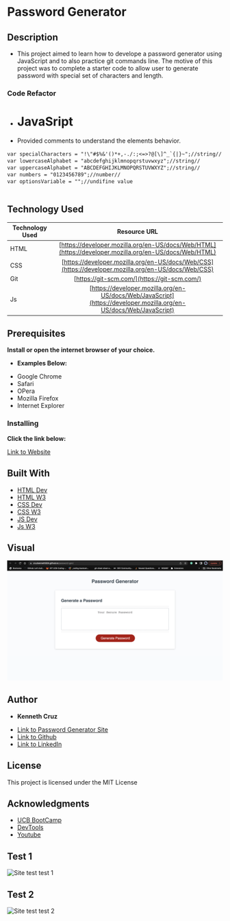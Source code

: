 # **Password Generator**

## **Description**

* This project aimed to learn how to develope a password generator using JavaScript and to also practice git commands line. The motive of this project was to complete a starter code to allow user to generate password with special set of characters and length.

### **Code Refactor**

* # JavaSript

* Provided comments to understand the elements behavior.

```JS
var specialCharacters = "!\"#$%&'()*+,-./:;<=>?@[\]^_`{|}~";//string//
var lowercaseAlphabet = "abcdefghijklmnopqrstuvwxyz";//string//
var uppercaseAlphabet = "ABCDEFGHIJKLMNOPQRSTUVWXYZ";//string//
var numbers = "0123456789";//number//
var optionsVariable = "";//undifine value


```

## **Technology Used**

| Technology Used         | Resource URL           | 
| ------------- |:-------------:| 
| HTML    | [https://developer.mozilla.org/en-US/docs/Web/HTML](https://developer.mozilla.org/en-US/docs/Web/HTML)|  
| CSS     | [https://developer.mozilla.org/en-US/docs/Web/CSS](https://developer.mozilla.org/en-US/docs/Web/CSS)      |   
| Git | [https://git-scm.com/](https://git-scm.com/)     |    
|   Js   | [https://developer.mozilla.org/en-US/docs/Web/JavaScript](https://developer.mozilla.org/en-US/docs/Web/JavaScript)| 

## **Prerequisites**

**Install or open the internet browser of your choice.**

*  **Examples Below:**

- Google Chrome
- Safari
- OPera
- Mozilla Firefox
- Internet Explorer

### **Installing**

**Click the link below:** 

[Link to Website](https://cruzkenneth504.github.io/password-gen/)

## **Built With**

* [HTML Dev](https://developer.mozilla.org/en-US/docs/Web/HTML)
* [HTML W3](https://www.w3schools.com/html/default.asp)   
* [CSS Dev](https://developer.mozilla.org/en-US/docs/Web/CSS)
* [CSS W3](https://www.w3schools.com/css/default.asp)
* [JS Dev](https://cruzkenneth504.github.io/password-gen/)
* [Js W3](https://www.w3schools.com/js/)

## **Visual**

![Website Preview](./assets/imgs/passwordGen.png)


## **Author**

* **Kenneth Cruz** 


- [Link to Password Generator Site](https://cruzkenneth504.github.io/password-gen/)
- [Link to Github](https://github.com/cruzkenneth504)
- [Link to LinkedIn](linkedin.com/in/cruzkenneth504)

       
## **License**

This project is licensed under the MIT License

## **Acknowledgments**

* [UCB BootCamp](https://bootcamp.berkeley.edu/)
* [DevTools](https://dev.to/)
* [Youtube](https://www.youtube.com/)


## **Test 1**

![Site test test 1]()
 ## **Test 2**
![Site test test 2]()